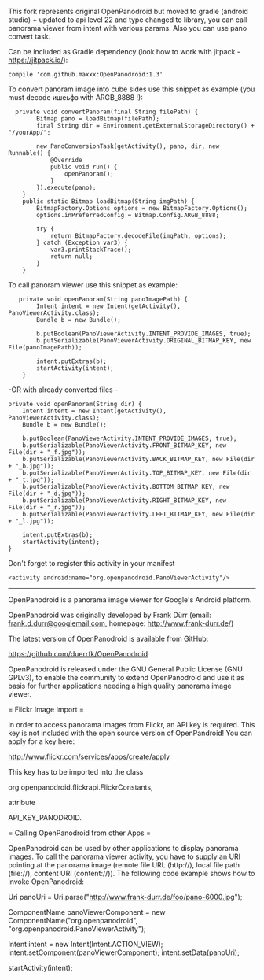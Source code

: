 This fork represents original OpenPanodroid but moved to gradle (android studio) + updated to api level 22 and type changed to library, you can call panorama viewer from intent with various params. Also you can use pano convert task.

Can be included as Gradle dependency (look how to work with jitpack - https://jitpack.io/):

    compile 'com.github.maxxx:OpenPanodroid:1.3'

To convert panoram image into cube sides use this snippet as example (you must decode ишеьфз with ARGB_8888 !):
  

      private void convertPanoram(final String filePath) {
            Bitmap pano = loadBitmap(filePath);
            final String dir = Environment.getExternalStorageDirectory() + "/yourApp/";
    
            new PanoConversionTask(getActivity(), pano, dir, new Runnable() {
                @Override
                public void run() {
                    openPanoram();
                }
            }).execute(pano);
        }
        public static Bitmap loadBitmap(String imgPath) {
            BitmapFactory.Options options = new BitmapFactory.Options();
            options.inPreferredConfig = Bitmap.Config.ARGB_8888;
    
            try {
                return BitmapFactory.decodeFile(imgPath, options);
            } catch (Exception var3) {
                var3.printStackTrace();
                return null;
            }
        }


To call panoram viewer use this snippet as example:
 

       private void openPanoram(String panoImagePath) {
            Intent intent = new Intent(getActivity(), PanoViewerActivity.class);
            Bundle b = new Bundle();
    
            b.putBoolean(PanoViewerActivity.INTENT_PROVIDE_IMAGES, true);
            b.putSerializable(PanoViewerActivity.ORIGINAL_BITMAP_KEY, new File(panoImagePath));
    
            intent.putExtras(b);
            startActivity(intent);
        }

-OR with already converted files -
    
    private void openPanoram(String dir) {
        Intent intent = new Intent(getActivity(), PanoViewerActivity.class);
        Bundle b = new Bundle();
    
        b.putBoolean(PanoViewerActivity.INTENT_PROVIDE_IMAGES, true);
        b.putSerializable(PanoViewerActivity.FRONT_BITMAP_KEY, new File(dir + "_f.jpg"));
        b.putSerializable(PanoViewerActivity.BACK_BITMAP_KEY, new File(dir + "_b.jpg"));
        b.putSerializable(PanoViewerActivity.TOP_BITMAP_KEY, new File(dir + "_t.jpg"));
        b.putSerializable(PanoViewerActivity.BOTTOM_BITMAP_KEY, new File(dir + "_d.jpg"));
        b.putSerializable(PanoViewerActivity.RIGHT_BITMAP_KEY, new File(dir + "_r.jpg"));
        b.putSerializable(PanoViewerActivity.LEFT_BITMAP_KEY, new File(dir + "_l.jpg"));
    
        intent.putExtras(b);
        startActivity(intent); 
    }

Don't forget to register this activity in your manifest

    <activity android:name="org.openpanodroid.PanoViewerActivity"/>

---------
OpenPanodroid is a panorama image viewer for Google's Android platform.

OpenPanodroid was originally developed by Frank Dürr 
(email: frank.d.durr@googlemail.com, homepage: http://www.frank-durr.de/)

The latest version of OpenPanodroid is available from GitHub:

https://github.com/duerrfk/OpenPanodroid

OpenPanodroid is released under the GNU General Public License (GNU GPLv3), 
to enable the community to extend OpenPanodroid and use it as basis for
further applications needing a high quality panorama image viewer.

= Flickr Image Import =

In order to access panorama images from Flickr, an API key is required. 
This key is not included with the open source version of OpenPandroid!
You can apply for a key here:

  http://www.flickr.com/services/apps/create/apply

This key has to be imported into the class 

  org.openpanodroid.flickrapi.FlickrConstants, 

attribute 

  API_KEY_PANODROID.

= Calling OpenPanodroid from other Apps =

OpenPanodroid can be used by other applications to display panorama images. 
To call the panorama viewer activity, you have to supply an URI pointing at 
the panorama image (remote file URL (http://), local file path (file://), 
content URI (content://)). The following code example shows how to invoke 
OpenPanodroid:

Uri panoUri = Uri.parse("http://www.frank-durr.de/foo/pano-6000.jpg");
   
ComponentName panoViewerComponent = 
    new ComponentName("org.openpanodroid", 
    "org.openpanodroid.PanoViewerActivity");
    	
Intent intent = new Intent(Intent.ACTION_VIEW);
intent.setComponent(panoViewerComponent);
intent.setData(panoUri);
    	
startActivity(intent);

